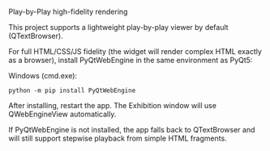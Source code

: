 Play-by-Play high-fidelity rendering

This project supports a lightweight play-by-play viewer by default (QTextBrowser).

For full HTML/CSS/JS fidelity (the widget will render complex HTML exactly as a browser), install PyQtWebEngine in the same environment as PyQt5:

Windows (cmd.exe):

```
python -m pip install PyQtWebEngine
```

After installing, restart the app. The Exhibition window will use QWebEngineView automatically.

If PyQtWebEngine is not installed, the app falls back to QTextBrowser and will still support stepwise playback from simple HTML fragments.
